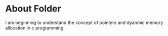 # About Folder

I am beginning to understand the concept of pointers and dyanmic memory allocation in c programming.
